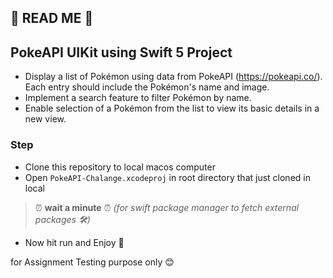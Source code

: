 ## 🔆 READ ME 🔆

**PokeAPI UIKit using Swift 5 Project**
-------
- Display a list of Pokémon using data from PokeAPI (https://pokeapi.co/). Each entry
should include the Pokémon's name and image.
- Implement a search feature to filter Pokémon by name.
- Enable selection of a Pokémon from the list to view its basic details in a new view.

### Step
- Clone this repository to local macos computer
- Open `PokeAPI-Chalange.xcodeproj` in root directory that just cloned in local

> ⏰ **wait a minute** ⏰
*(for swift package manager to fetch external packages 🛠️)*
- Now hit run and Enjoy 📱

for Assignment Testing purpose only 😊